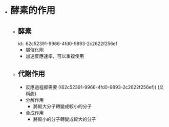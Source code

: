 - # 酵素的作用
	- ## 酵素
	  id:: 62c52391-9966-4fd0-9893-2c2622f256ef
		- 屬催化劑
		- 加速反應速率，可以重複使用
	- ## 代謝作用
		- 反應過程都需要 ((62c52391-9966-4fd0-9893-2c2622f256ef)) (又稱酶)
		- 分解作用
			- 將較大分子轉變成較小的分子
		- 合成作用
			- 將較小的分子轉變成較大的分子
